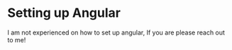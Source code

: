 # Setting up Angular

I am not experienced on how to set up angular, If you are please reach out to me!